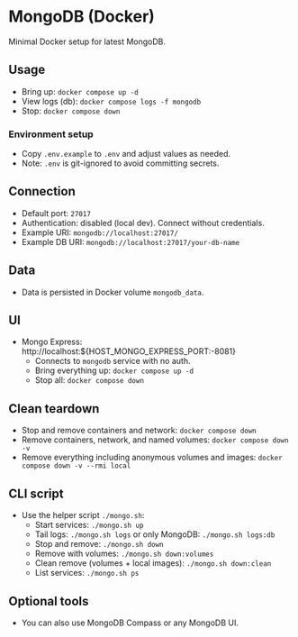 # MongoDB (Docker)

Minimal Docker setup for latest MongoDB.

## Usage

- Bring up: `docker compose up -d`
- View logs (db): `docker compose logs -f mongodb`
- Stop: `docker compose down`

### Environment setup

- Copy `.env.example` to `.env` and adjust values as needed.
- Note: `.env` is git-ignored to avoid committing secrets.

 

## Connection

- Default port: `27017`
- Authentication: disabled (local dev). Connect without credentials.
- Example URI: `mongodb://localhost:27017/`
- Example DB URI: `mongodb://localhost:27017/your-db-name`

## Data

- Data is persisted in Docker volume `mongodb_data`.

## UI

- Mongo Express: http://localhost:${HOST_MONGO_EXPRESS_PORT:-8081}
  - Connects to `mongodb` service with no auth.
  - Bring everything up: `docker compose up -d`
  - Stop all: `docker compose down`

## Clean teardown

- Stop and remove containers and network: `docker compose down`
- Remove containers, network, and named volumes: `docker compose down -v`
- Remove everything including anonymous volumes and images: `docker compose down -v --rmi local`

## CLI script

- Use the helper script `./mongo.sh`:
  - Start services: `./mongo.sh up`
  - Tail logs: `./mongo.sh logs` or only MongoDB: `./mongo.sh logs:db`
  - Stop and remove: `./mongo.sh down`
  - Remove with volumes: `./mongo.sh down:volumes`
  - Clean remove (volumes + local images): `./mongo.sh down:clean`
  - List services: `./mongo.sh ps`

 

## Optional tools

- You can also use MongoDB Compass or any MongoDB UI.
